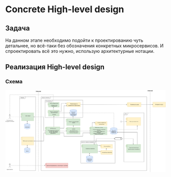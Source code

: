 # Concrete High-level design
## Задача
На данном этапе необходимо подойти к проектированию чуть детальнее, но всё-таки без обозначения конкретных микросервисов. И спроектировать всё это нужно, использую архитектурные нотации.
## Реализация High-level design
### Схема
![alt text](./CHLD.png)